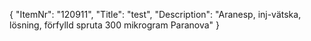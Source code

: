 {
  "ItemNr": "120911",
  "Title": "test",
  "Description": "Aranesp, inj-vätska, lösning, förfylld spruta 300 mikrogram Paranova"
}